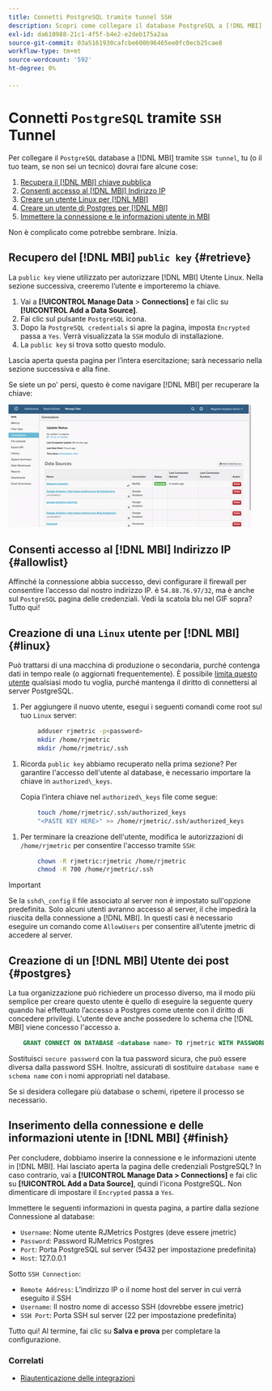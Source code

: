 ```yaml
---
title: Connetti PostgreSQL tramite tunnel SSH
description: Scopri come collegare il database PostgreSQL a [!DNL MBI] tramite un tunnel SSH.
exl-id: da610988-21c1-4f5f-b4e2-e2deb175a2aa
source-git-commit: 03a5161930cafcbe600b96465ee0fc0ecb25cae8
workflow-type: tm+mt
source-wordcount: '592'
ht-degree: 0%

---
```


# Connetti `PostgreSQL` tramite `SSH` Tunnel

Per collegare il `PostgreSQL` database a [!DNL MBI] tramite `SSH tunnel`, tu (o il tuo team, se non sei un tecnico) dovrai fare alcune cose:

1. [Recupera il [!DNL MBI] chiave pubblica](#retrieve)
1. [Consenti accesso al [!DNL MBI] Indirizzo IP](#allowlist)
1. [Creare un utente Linux per [!DNL MBI] ](#linux)
1. [Creare un utente di Postgres per [!DNL MBI] ](#postgres)
1. [Immettere la connessione e le informazioni utente in MBI](#finish)

Non è complicato come potrebbe sembrare. Inizia.

## Recupero del [!DNL MBI] `public key` {#retrieve}

La `public key` viene utilizzato per autorizzare [!DNL MBI] Utente Linux. Nella sezione successiva, creeremo l’utente e importeremo la chiave.

1. Vai a **[!UICONTROL Manage Data** > **Connections]** e fai clic su **[!UICONTROL Add a Data Source]**.
1. Fai clic sul pulsante `PostgreSQL` icona.
1. Dopo la `PostgreSQL credentials` si apre la pagina, imposta `Encrypted` passa a `Yes`. Verrà visualizzata la `SSH` modulo di installazione.
1. La `public key` si trova sotto questo modulo.

Lascia aperta questa pagina per l’intera esercitazione; sarà necessario nella sezione successiva e alla fine.

Se siete un po&#39; persi, questo è come navigare [!DNL MBI] per recuperare la chiave:

![Recupero della chiave pubblica RJMetrics](../../../assets/get-mbi-public-key.gif)

## Consenti accesso al [!DNL MBI] Indirizzo IP {#allowlist}

Affinché la connessione abbia successo, devi configurare il firewall per consentire l’accesso dal nostro indirizzo IP. è `54.88.76.97/32`, ma è anche sul `PostgreSQL` pagina delle credenziali. Vedi la scatola blu nel GIF sopra? Tutto qui!

## Creazione di una `Linux` utente per [!DNL MBI] {#linux}

Può trattarsi di una macchina di produzione o secondaria, purché contenga dati in tempo reale (o aggiornati frequentemente). È possibile [limita questo utente](../../../administrator/account-management/restrict-db-access.md) qualsiasi modo tu voglia, purché mantenga il diritto di connettersi al server PostgreSQL.

1. Per aggiungere il nuovo utente, esegui i seguenti comandi come root sul tuo `Linux` server:

```bash
        adduser rjmetric -p<password>
        mkdir /home/rjmetric
        mkdir /home/rjmetric/.ssh
```

1. Ricorda `public key` abbiamo recuperato nella prima sezione? Per garantire l&#39;accesso dell&#39;utente al database, è necessario importare la chiave in `authorized\_keys`.

   Copia l’intera chiave nel `authorized\_keys` file come segue:

```bash
        touch /home/rjmetric/.ssh/authorized_keys
        "<PASTE KEY HERE>" >> /home/rjmetric/.ssh/authorized_keys
```

1. Per terminare la creazione dell&#39;utente, modifica le autorizzazioni di `/home/rjmetric` per consentire l&#39;accesso tramite `SSH`:

```bash
        chown -R rjmetric:rjmetric /home/rjmetric
        chmod -R 700 /home/rjmetric/.ssh
```

>[!IMPORTANT]
>
>Se la `sshd\_config` il file associato al server non è impostato sull&#39;opzione predefinita. Solo alcuni utenti avranno accesso al server, il che impedirà la riuscita della connessione a [!DNL MBI]. In questi casi è necessario eseguire un comando come `AllowUsers` per consentire all’utente jmetric di accedere al server.

## Creazione di un [!DNL MBI] Utente dei post {#postgres}

La tua organizzazione può richiedere un processo diverso, ma il modo più semplice per creare questo utente è quello di eseguire la seguente query quando hai effettuato l’accesso a Postgres come utente con il diritto di concedere privilegi. L&#39;utente deve anche possedere lo schema che [!DNL MBI] viene concesso l&#39;accesso a.

```sql
    GRANT CONNECT ON DATABASE <database name> TO rjmetric WITH PASSWORD <secure password>;GRANT USAGE ON SCHEMA <schema name> TO rjmetric;GRANT SELECT ON ALL TABLES IN SCHEMA <schema name> TO rjmetric;ALTER DEFAULT PRIVILEGES IN SCHEMA <schema name> GRANT SELECT ON TABLES TO rjmetric;
```

Sostituisci `secure password` con la tua password sicura, che può essere diversa dalla password SSH. Inoltre, assicurati di sostituire `database name` e `schema name` con i nomi appropriati nel database.

Se si desidera collegare più database o schemi, ripetere il processo se necessario.

## Inserimento della connessione e delle informazioni utente in [!DNL MBI] {#finish}

Per concludere, dobbiamo inserire la connessione e le informazioni utente in [!DNL MBI]. Hai lasciato aperta la pagina delle credenziali PostgreSQL? In caso contrario, vai a **[!UICONTROL Manage Data > Connections]** e fai clic su **[!UICONTROL Add a Data Source]**, quindi l&#39;icona PostgreSQL. Non dimenticare di impostare il `Encrypted` passa a `Yes`.

Immettere le seguenti informazioni in questa pagina, a partire dalla sezione Connessione al database:

* `Username`: Nome utente RJMetrics Postgres (deve essere jmetric)
* `Password`: Password RJMetrics Postgres
* `Port`: Porta PostgreSQL sul server (5432 per impostazione predefinita)
* `Host`: 127.0.0.1

Sotto `SSH Connection`:

* `Remote Address`: L’indirizzo IP o il nome host del server in cui verrà eseguito il SSH
* `Username`: Il nostro nome di accesso SSH (dovrebbe essere jmetric)
* `SSH Port`: Porta SSH sul server (22 per impostazione predefinita)

Tutto qui! Al termine, fai clic su **Salva e prova** per completare la configurazione.

### Correlati

* [Riautenticazione delle integrazioni](https://support.magento.com/hc/en-us/articles/360016733151)
